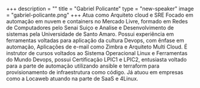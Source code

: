 +++
description = ""
title = "Gabriel Policante"
type = "new-speaker"
image = "gabriel-policante.png"
+++
Atua como Arquiteto cloud e SRE Focado em automação em nuvem e containers no Mercado Livre, formado em Redes de Computadores pelo Senai Suiço e Analise e Desenvolvimento de sistemas pela Universidade de Santo Amaro. Possui experiência em ferramentas voltadas para aplicação da cultura Devops, com ênfase em automação, Aplicações de e-mail como Zimbra e Arquiteto Multi Cloud. É instrutor de cursos voltados ao Sistema Operacional Linux e Ferramentas do Mundo Devops, possui Certificação LPIC1 e LPIC2, entusiasta voltado para a parte de automação utilizando ansible e terraform para provisionamento de infraestrutura como código. Já atuou em empresas como a Locaweb atuando na parte de SaaS e 4Linux.